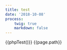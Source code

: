 ```yaml
---
title: test
date: '2018-10-08'
process:
    twig: true
    markdown: false
---
```


{{phpTest()}}
{{page.path}}